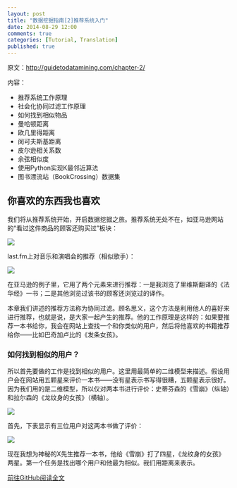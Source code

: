 ```yaml
---
layout: post
title: "数据挖掘指南[2]推荐系统入门"
date: 2014-08-29 12:00
comments: true
categories: [Tutorial, Translation]
published: true
---
```


原文：http://guidetodatamining.com/chapter-2/

内容：

* 推荐系统工作原理
* 社会化协同过滤工作原理
* 如何找到相似物品
* 曼哈顿距离
* 欧几里得距离
* 闵可夫斯基距离
* 皮尔逊相关系数
* 余弦相似度
* 使用Python实现K最邻近算法
* 图书漂流站（BookCrossing）数据集

## 你喜欢的东西我也喜欢

我们将从推荐系统开始，开启数据挖掘之旅。推荐系统无处不在，如亚马逊网站的“看过这件商品的顾客还购买过”板块：

![](https://github.com/jizhang/guidetodatamining/raw/master/img/chapter-2/chapter-2-1.png)

last.fm上对音乐和演唱会的推荐（相似歌手）：

![](https://github.com/jizhang/guidetodatamining/raw/master/img/chapter-2/chapter-2-2.png)

在亚马逊的例子里，它用了两个元素来进行推荐：一是我浏览了里维斯翻译的《法华经》一书；二是其他浏览过该书的顾客还浏览过的译作。

本章我们讲述的推荐方法称为协同过滤。顾名思义，这个方法是利用他人的喜好来进行推荐，也就是说，是大家一起产生的推荐。他的工作原理是这样的：如果要推荐一本书给你，我会在网站上查找一个和你类似的用户，然后将他喜欢的书籍推荐给你——比如巴奇加卢比的《发条女孩》。

### 如何找到相似的用户？

所以首先要做的工作是找到相似的用户。这里用最简单的二维模型来描述。假设用户会在网站用五颗星来评价一本书——没有星表示书写得很糟，五颗星表示很好。因为我们用的是二维模型，所以仅对两本书进行评价：史蒂芬森的《雪崩》（纵轴）和拉尔森的《龙纹身的女孩》（横轴）。

![](https://github.com/jizhang/guidetodatamining/raw/master/img/chapter-2/chapter-2-3.png)

首先，下表显示有三位用户对这两本书做了评价：

![](https://github.com/jizhang/guidetodatamining/raw/master/img/chapter-2/chapter-2-4.png)

现在我想为神秘的X先生推荐一本书，他给《雪崩》打了四星，《龙纹身的女孩》两星。第一个任务是找出哪个用户和他最为相似。我们用距离来表示。

[前往GitHub阅读全文](https://github.com/jizhang/guidetodatamining/blob/master/chapter-2.md)
